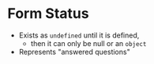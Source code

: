 # Form Status

- Exists as `undefined` until it is defined, 
  - then it can only be null or an `object` 
- Represents "answered questions"